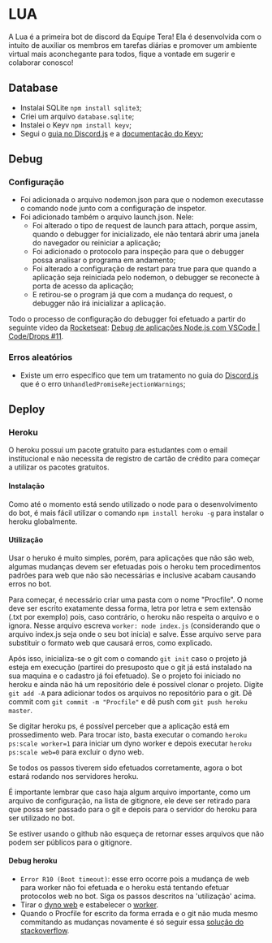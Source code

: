 # LUA
A Lua é a primeira bot de discord da Equipe Tera! Ela é desenvolvida com o intuito de auxiliar os membros em tarefas diárias e promover um ambiente virtual mais aconchegante para todos, fique a vontade em sugerir e colaborar conosco!

## Database
* Instalai SQLite `npm install sqlite3`;
* Criei um arquivo `database.sqlite`;
* Instalei o Keyv `npm install keyv`;
* Segui o [guia no Discord.js](https://discordjs.guide/keyv/#usage-2) e a [documentação do Keyv](https://www.npmjs.com/package/keyv);


## Debug
### Configuração
* Foi adicionada o arquivo nodemon.json para que o nodemon executasse o comando node junto com a configuração de inspetor.
* Foi adicionado também o arquivo launch.json. Nele:
    * Foi alterado o tipo de request de launch para attach, porque assim, quando o debugger for inicializado, ele não tentará abrir uma janela do navegador ou reiniciar a aplicação;
    * Foi adicionado o protocolo para inspeção para que o debugger possa analisar o programa em andamento;
    * Foi alterado a configuração de restart para true para que quando a aplicação seja reiniciada pelo nodemon, o debugger se reconecte à porta de acesso da aplicação;
    * E retirou-se o program já que com a mudança do request, o debugger não irá inicializar a aplicação.

Todo o processo de configuração do debugger foi efetuado a partir do seguinte video da [Rocketseat](https://github.com/Rocketseat): [Debug de aplicações Node.js com VSCode | Code/Drops #11](https://www.youtube.com/watch?v=bVAhNaxBEjM&ab_channel=Rocketseat).

### Erros aleatórios
* Existe um erro específico que tem um tratamento no guia do [Discord.js](https://discordjs.guide/popular-topics/miscellaneous-examples.html#catching-unhandledpromiserejectionwarnings) que é o erro `UnhandledPromiseRejectionWarnings`;

## Deploy
### Heroku 
O heroku possui um pacote gratuito para estudantes com o email institucional e não necessita de registro de cartão de crédito para começar a utilizar os pacotes gratuitos.

#### Instalação
Como até o momento está sendo utilizado o node para o desenvolvimento do bot, é mais fácil utilizar o comando `npm install heroku -g` para instalar o heroku globalmente.

#### Utilização 
Usar o heruko é muito simples, porém, para aplicações que não são web, algumas mudanças devem ser efetuadas pois o heroku tem procedimentos padrões para web que não são necessárias e inclusive acabam causando erros no bot.

Para começar, é necessário criar uma pasta com o nome "Procfile". O nome deve ser escrito exatamente dessa forma, letra por letra e sem extensão (.txt por exemplo) pois, caso contrário, o heroku não respeita o arquivo e o ignora. Nesse arquivo escreva `worker: node index.js` (considerando que o arquivo index.js seja onde o seu bot inicia) e salve. Esse arquivo serve para substituir o formato web que causará erros, como explicado.

Após isso, inicializa-se o git com o comando `git init` caso o projeto já esteja em execução (partirei do presuposto que o git já está instalado na sua maquina e o cadastro já foi efetuado). Se o projeto foi iniciado no heroku e ainda não há um repositório dele é possível clonar o projeto. Digite `git add -A` para adicionar todos os arquivos no repositório para o git. Dê commit com `git commit -m "Procfile"` e dê push com `git push heroku master`.

Se digitar heroku ps, é possível perceber que a aplicação está em prossedimento web. Para trocar isto, basta executar o comando `heroku ps:scale worker=1` para iniciar um dyno worker e depois executar `heroku ps:scale web=0` para excluir o dyno web.

Se todos os passos tiverem sido efetuados corretamente, agora o bot estará rodando nos servidores heroku.

É importante lembrar que caso haja algum arquivo importante, como um arquivo de configuração, na lista de gitignore, ele deve ser retirado para que possa ser passado para o git e depois para o servidor do heroku para ser utilizado no bot. 

Se estiver usando o github não esqueça de retornar esses arquivos que não podem ser públicos para o gitignore.

#### Debug heroku
* `Error R10 (Boot timeout)`: esse erro ocorre pois a mudança de web para worker não foi efetuada e o heroku está tentando efetuar protocolos web no bot. Siga os passos descritos na 'utilização' acima.
* Tirar o [dyno web](https://stackoverflow.com/a/35542473) e estabelecer o [worker](https://devcenter.heroku.com/articles/procfile#scaling-a-process-type).
* Quando o Procfile for escrito da forma errada e o git não muda mesmo commitando as mudanças novamente é só seguir essa [solução do stackoverflow](https://stackoverflow.com/a/63344513).
